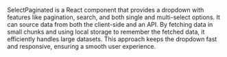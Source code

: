 SelectPaginated is a React component that provides a dropdown with features like pagination, search, and both single and multi-select options. 
It can source data from both the client-side and an API. By fetching data in small chunks and using local storage to remember the fetched data, 
it efficiently handles large datasets. This approach keeps the dropdown fast and responsive, ensuring a smooth user experience.

